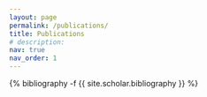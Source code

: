 ```yaml
---
layout: page
permalink: /publications/
title: Publications
# description:
nav: true
nav_order: 1
---
```

<!-- _pages/publications.md -->
<div class="publications">

{% bibliography -f {{ site.scholar.bibliography }} %}

</div>
